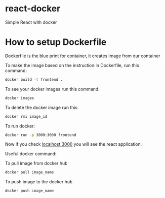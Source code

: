 # react-docker
Simple React with docker

# How to setup Dockerfile
Dockerfile is the blue print for container, it creates image from our container

To make the image based on the instruction in Dockerfile, run this command: 
```bash
docker build -t frontend .
```

To see your docker images run this command: 
```bash
docker images
```

To delete the docker image run this:
```bash
docker rmi image_id
```

To run docker: 
```bash
docker run -p 3000:3000 frontend
```

Now if you check [localhost:3000](http://localhost:3000/) you will see the react application.

Useful docker command:

To pull image from docker hub
```bash
docker pull image_name
```

To push image to the docker hub
```bash
docker push image_name
```